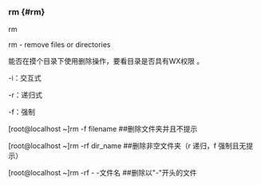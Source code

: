 ### rm {#rm}

rm

rm - remove files or directories

能否在摸个目录下使用删除操作，要看目录是否具有WX权限 。

-i：交互式

-r：递归式

-f：强制

[root@localhost ~]rm -f    filename      ##删除文件夹并且不提示

[root@localhost ~]rm -rf   dir_name    ##删除非空文件夹（r 递归，f 强制且无提示）

[root@localhost ~]rm -rf  - -文件名       ##删除以&quot;-&quot;开头的文件